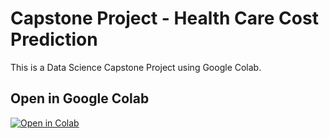 # Capstone Project - Health Care Cost Prediction

This is a Data Science Capstone Project using Google Colab.

## Open in Google Colab
[![Open in Colab](https://colab.research.google.com/assets/colab-badge.svg)](https://colab.research.google.com/github/bikramtheitguy/CapstoneProjectHealthCareCostPrediction/blob/main/CapstoneHealthCareCostPredictionExtract.ipynb)
